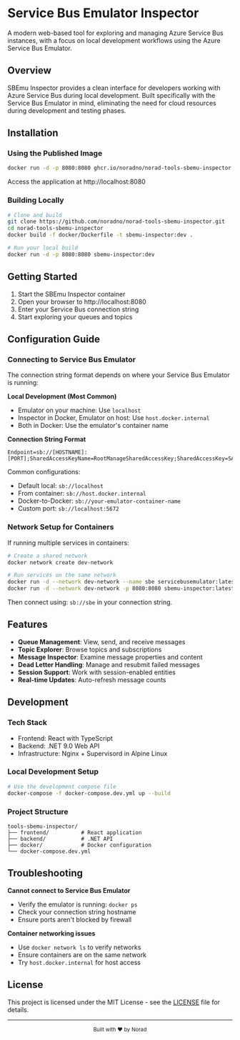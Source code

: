 # Service Bus Emulator Inspector

A modern web-based tool for exploring and managing Azure Service Bus instances, with a focus on local development workflows using the Azure Service Bus Emulator.

## Overview

SBEmu Inspector provides a clean interface for developers working with Azure Service Bus during local development. Built specifically with the Service Bus Emulator in mind, eliminating the need for cloud resources during development and testing phases.

## Installation

### Using the Published Image

```bash
docker run -d -p 8080:8080 ghcr.io/noradno/norad-tools-sbemu-inspector:latest
```

Access the application at http://localhost:8080

### Building Locally

```bash
# Clone and build
git clone https://github.com/noradno/norad-tools-sbemu-inspector.git
cd norad-tools-sbemu-inspector
docker build -f docker/Dockerfile -t sbemu-inspector:dev .

# Run your local build
docker run -d -p 8080:8080 sbemu-inspector:dev
```

## Getting Started

1. Start the SBEmu Inspector container
2. Open your browser to http://localhost:8080
3. Enter your Service Bus connection string
4. Start exploring your queues and topics

## Configuration Guide

### Connecting to Service Bus Emulator

The connection string format depends on where your Service Bus Emulator is running:

**Local Development (Most Common)**
- Emulator on your machine: Use `localhost`
- Inspector in Docker, Emulator on host: Use `host.docker.internal`
- Both in Docker: Use the emulator's container name

**Connection String Format**
```
Endpoint=sb://[HOSTNAME]:[PORT];SharedAccessKeyName=RootManageSharedAccessKey;SharedAccessKey=SAS_KEY_VALUE;UseDevelopmentEmulator=true
```

Common configurations:
- Default local: `sb://localhost`
- From container: `sb://host.docker.internal`  
- Docker-to-Docker: `sb://your-emulator-container-name`
- Custom port: `sb://localhost:5672`

### Network Setup for Containers

If running multiple services in containers:

```bash
# Create a shared network
docker network create dev-network

# Run services on the same network
docker run -d --network dev-network --name sbe servicebusemulator:latest
docker run -d --network dev-network -p 8080:8080 sbemu-inspector:latest
```

Then connect using: `sb://sbe` in your connection string.

## Features

- **Queue Management**: View, send, and receive messages
- **Topic Explorer**: Browse topics and subscriptions
- **Message Inspector**: Examine message properties and content
- **Dead Letter Handling**: Manage and resubmit failed messages
- **Session Support**: Work with session-enabled entities
- **Real-time Updates**: Auto-refresh message counts

## Development

### Tech Stack
- Frontend: React with TypeScript
- Backend: .NET 9.0 Web API
- Infrastructure: Nginx + Supervisord in Alpine Linux

### Local Development Setup

```bash
# Use the development compose file
docker-compose -f docker-compose.dev.yml up --build
```

### Project Structure
```
tools-sbemu-inspector/
├── frontend/          # React application
├── backend/           # .NET API
├── docker/            # Docker configuration
└── docker-compose.dev.yml
```

## Troubleshooting

**Cannot connect to Service Bus Emulator**
- Verify the emulator is running: `docker ps`
- Check your connection string hostname
- Ensure ports aren't blocked by firewall

**Container networking issues**
- Use `docker network ls` to verify networks
- Ensure containers are on the same network
- Try `host.docker.internal` for host access

## License

This project is licensed under the MIT License - see the [LICENSE](LICENSE) file for details.

---

<div align="center">
  <sub>Built with ❤️ by Norad</sub>
</div>